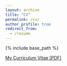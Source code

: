 ```yaml
---
layout: archive
title: "CV"
permalink: /cv/
author_profile: true
redirect_from:
  - /resume
---
```


{% include base_path %}

[My Curriculum Vitae [PDF]](https://qwangan.github.io/files/Resume.pdf)

<!-- <embed src="http://qwangan.com/files/Resume.pdf" width="650" height="1800" type='application/pdf'> -->
